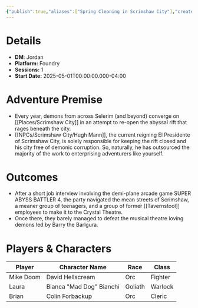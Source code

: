 ```yaml
---
{"publish":true,"aliases":["Spring Cleaning in Scrimshaw City"],"created":"2025-07-25T14:10:28.000-04:00","modified":"2025-10-22T09:33:12.080-04:00","published":"2025-10-22T09:33:12.080-04:00","cssclasses":"","DM":"Jordan","Players":["Mike Doom","Laura","Brian"],"Platform":"Foundry","Sessions":1,"Start Date":"2025-05-01","Authors":["Jordan"]}
---
```


# Details
- **DM**: Jordan
- **Platform:** Foundry
- **Sessions:** 1
- **Start Date:** 2025-05-01T00:00:00.000-04:00

# Adventure Premise
- Every year, demons from across Selerim (and beyond) converge on [[Places/Scrimshaw City]] in an attempt to re-open the abyssal rift that rages beneath the city.
- [[NPCs/Scrimshaw City/Hugh Mann]], the current reigning El Presidente of Scrimshaw City, is solely responsible for keeping the rift closed and his city free of demonic corruption. So, naturally, he has outsourced the majority of the work to enterprising adventurers like yourself.

# Outcomes
- After a short job interview involving the demi-plane arcade game SUPER ABYSS BATTLER 4, the party navigated the mean streets of Scrimshaw, a meaner group of teenagers, and a group of former [[Tavernstool]] employees to make it to the Crystal Theatre.
- Once there, they barely managed to defeat the musical theatre loving demons led by Barry the Barlgura.

# Players & Characters
| Player              | Character Name           | Race    | Class   |
| ------------------- | ------------------------ | ------- | ------- |
| Mike Doom | David Hellscream         | Orc     | Fighter |
| Laura | Bianca "Mad Dog" Bianchi | Goliath | Warlock |
| Brian | Colin Forbackup          | Orc     | Cleric  |
